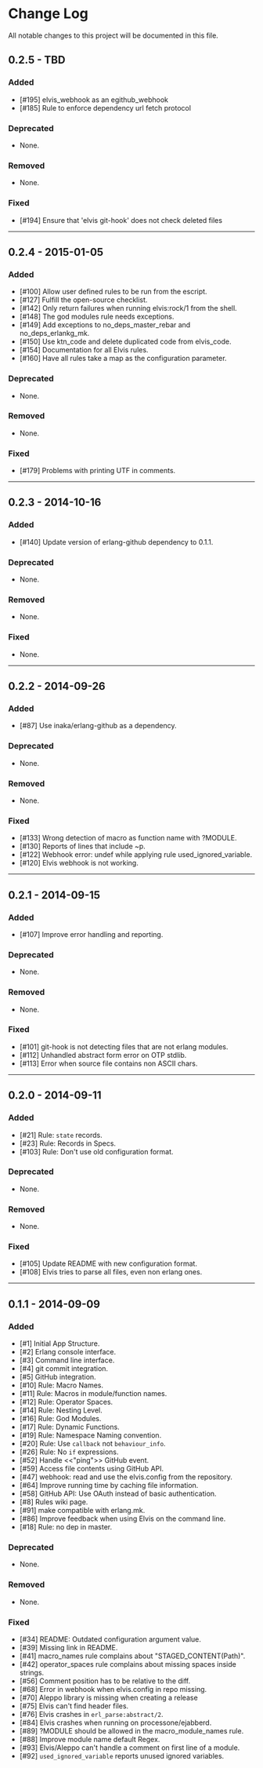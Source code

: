 # Change Log

All notable changes to this project will be documented in this file.

## 0.2.5 - TBD

### Added

- [#195] elvis_webhook as an egithub_webhook
- [#185] Rule to enforce dependency url fetch protocol

### Deprecated

- None.

### Removed

- None.

### Fixed

- [#194] Ensure that 'elvis git-hook' does not check deleted files

---

## 0.2.4 - 2015-01-05

### Added

- [#100] Allow user defined rules to be run from the escript.
- [#127] Fulfill the open-source checklist.
- [#142] Only return failures when running elvis:rock/1 from the shell.
- [#148] The god modules rule needs exceptions.
- [#149] Add exceptions to no_deps_master_rebar and no_deps_erlankg_mk.
- [#150] Use ktn_code and delete duplicated code from elvis_code.
- [#154] Documentation for all Elvis rules.
- [#160] Have all rules take a map as the configuration parameter.

### Deprecated

- None.

### Removed

- None.

### Fixed

- [#179] Problems with printing UTF in comments.

---

## 0.2.3 - 2014-10-16

### Added

- [#140] Update version of erlang-github dependency to 0.1.1.

### Deprecated

- None.

### Removed

- None.

### Fixed

- None.

---

## 0.2.2 - 2014-09-26

### Added

- [#87] Use inaka/erlang-github as a dependency.

### Deprecated

- None.

### Removed

- None.

### Fixed

- [#133] Wrong detection of macro as function name with ?MODULE.
- [#130] Reports of lines that include ~p.
- [#122] Webhook error: undef while applying rule used_ignored_variable.
- [#120] Elvis webhook is not working.

---

## 0.2.1 - 2014-09-15

### Added

- [#107] Improve error handling and reporting.

### Deprecated

- None.

### Removed

- None.

### Fixed

- [#101] git-hook is not detecting files that are not erlang modules.
- [#112] Unhandled abstract form error on OTP stdlib.
- [#113] Error when source file contains non ASCII chars.

---

## 0.2.0 - 2014-09-11

### Added

- [#21] Rule: `state` records.
- [#23] Rule: Records in Specs.
- [#103] Rule: Don't use old configuration format.

### Deprecated

- None.

### Removed

- None.

### Fixed

- [#105] Update README with new configuration format.
- [#108] Elvis tries to parse all files, even non erlang ones.

---

## 0.1.1 - 2014-09-09

### Added

- [#1] Initial App Structure.
- [#2] Erlang console interface.
- [#3] Command line interface.
- [#4] git commit integration.
- [#5] GitHub integration.
- [#10] Rule: Macro Names.
- [#11] Rule: Macros in module/function names.
- [#12] Rule: Operator Spaces.
- [#14] Rule: Nesting Level.
- [#16] Rule: God Modules.
- [#17] Rule: Dynamic Functions.
- [#19] Rule: Namespace Naming convention.
- [#20] Rule: Use `callback` not `behaviour_info`.
- [#26] Rule: No `if` expressions.
- [#52] Handle <<"ping">> GitHub event.
- [#59] Access file contents using GitHub API.
- [#47] webhook: read and use the elvis.config from the repository.
- [#64] Improve running time by caching file information.
- [#58] GitHub API: Use OAuth instead of basic authentication.
- [#8] Rules wiki page.
- [#91] make compatible with erlang.mk.
- [#86] Improve feedback when using Elvis on the command line.
- [#18] Rule: no dep in master.

### Deprecated

- None.

### Removed

- None.

### Fixed

- [#34] README: Outdated configuration argument value.
- [#39] Missing link in README.
- [#41] macro_names rule complains about "STAGED_CONTENT(Path)".
- [#42] operator_spaces rule complains about missing spaces inside strings.
- [#56] Comment position has to be relative to the diff.
- [#68] Error in webhook when elvis.config in repo missing.
- [#70] Aleppo library is missing when creating a release
- [#75] Elvis can't find header files.
- [#76] Elvis crashes in `erl_parse:abstract/2`.
- [#84] Elvis crashes when running on processone/ejabberd.
- [#89] ?MODULE should be allowed in the macro_module_names rule.
- [#88] Improve module name default Regex.
- [#93] Elvis/Aleppo can't handle a comment on first line of a module.
- [#92] `used_ignored_variable` reports unused ignored variables.
